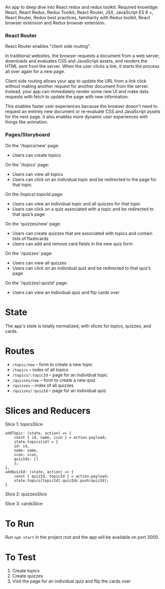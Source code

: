 An app to deep dive into React redux and redux toolkit. Required knowldge: React, React Redux, Redux Toolkit, React Router, JSX, JavaScript ES 6 +, React Router, Redux best practices, familiarity with Redux toolkit, React browser extension and Redux browser extension.

### React Router

React Router enables "client side routing".

In traditional websites, the browser requests a document from a web server, downloads and evaluates CSS and JavaScript assets, and renders the HTML sent from the server. When the user clicks a link, it starts the process all over again for a new page.

Client side routing allows your app to update the URL from a link click without making another request for another document from the server. Instead, your app can immediately render some new UI and make data requests with fetch to update the page with new information.

This enables faster user experiences because the browser doesn't need to request an entirely new document or re-evaluate CSS and JavaScript assets for the next page. It also enables more dynamic user experiences with things like animation.

### Pages/Storyboard

On the '/topics/new' page:

- Users can create topics

On the '/topics' page:

- Users can view all topics
- Users can click on an individual topic and be redirected to the page for that topic

On the /topics/:topicId page:

- Users can view an individual topic and all quizzes for that topic
- Users can click on a quiz associated with a topic and be redirected to that quiz’s page

On the 'quizzes/new' page:

- Users can create quizzes that are associated with topics and contain lists of flashcards
- Users can add and remove card fields in the new quiz form

On the '/quizzes' page:

- Users can view all quizzes
- Users can click on an individual quiz and be redirected to that quiz’s page

On the '/quizzes/:quizId' page:

- Users can view an individual quiz and flip cards over

# State

The app's state is totally normalized, with slices for topics, quizzes, and cards.

# Routes

- `/topic/new` – form to create a new topic
- `/topics` – index of all topics
- `/topics/:topicId` – page for an individual topic
- `/quizzes/new` – form to create a new quiz
- `/quizzes` – index of all quizzes
- `/quizzes/:quizId` – page for an individual quiz

# Slices and Reducers

Slice 1: topicsSlice

```
addTopic: (state, action) => {
    const { id, name, icon } = action.payload;
    state.topics[id] = {
    id: id,
    name: name,
    icon: icon,
    quizIds: []
    };
},
addQuizId: (state, action) => {
    const { quizId, topicId } = action.payload;
    state.topics[topicId].quizIds.push(quizId);
}
```

Slice 2: quizzesSlice

Slice 3: cardsSlice

# To Run

Run `npm start` in the project root and the app will be available on port 3000.

# To Test

1. Create topics
2. Create quizzes
3. Visit the page for an individual quiz and flip the cards over
